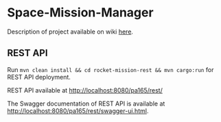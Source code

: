 # Space-Mission-Manager

Description of project available on wiki [here](https://github.com/xkostka2/Space-Mission-Manager/wiki).

## REST API

Run `mvn clean install && cd rocket-mission-rest && mvn cargo:run` for REST API deployment.

REST API available at [http://localhost:8080/pa165/rest/](http://localhost:8080/pa165/rest/)

The Swagger documentation of REST API is available at [http://localhost:8080/pa165/rest/swagger-ui.html](http://localhost:8080/pa165/rest/swagger-ui.html).